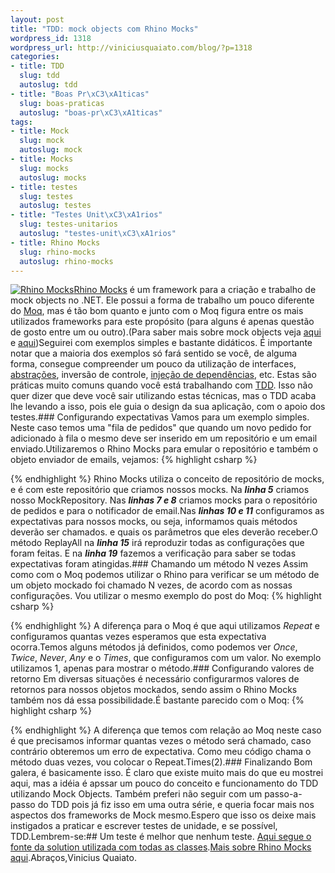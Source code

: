 ```yaml
--- 
layout: post
title: "TDD: mock objects com Rhino Mocks"
wordpress_id: 1318
wordpress_url: http://viniciusquaiato.com/blog/?p=1318
categories: 
- title: TDD
  slug: tdd
  autoslug: tdd
- title: "Boas Pr\xC3\xA1ticas"
  slug: boas-praticas
  autoslug: "boas-pr\xC3\xA1ticas"
tags: 
- title: Mock
  slug: mock
  autoslug: mock
- title: Mocks
  slug: mocks
  autoslug: mocks
- title: testes
  slug: testes
  autoslug: testes
- title: "Testes Unit\xC3\xA1rios"
  slug: testes-unitarios
  autoslug: "testes-unit\xC3\xA1rios"
- title: Rhino Mocks
  slug: rhino-mocks
  autoslug: rhino-mocks
---
```

[![](http://viniciusquaiato.com/blog/wp-content/uploads/2010/07/rhinomocks-120x90.png "Rhino Mocks")](http://viniciusquaiato.com/blog/wp-content/uploads/2010/07/rhinomocks-120x90.png)[Rhino Mocks](http://www.ayende.com/projects/rhino-mocks.aspx) é um framework para a criação e trabalho de mock objects no .NET. Ele possui a forma de trabalho um pouco diferente do [Moq](http://viniciusquaiato.com/blog/tdd-mock-objects-usando-moq/), mas é tão bom quanto e junto com o Moq figura entre os mais utilizados frameworks para este propósito (para alguns é apenas questão de gosto entre um ou outro).(Para saber mais sobre mock objects veja [aqui](http://viniciusquaiato.com/blog/tdd-test-driven-development-c-parte-iv/) e [aqui](http://viniciusquaiato.com/blog/tdd-mock-objects-usando-moq/))Seguirei com exemplos simples e bastante didáticos. É importante notar que a maioria dos exemplos só fará sentido se você, de alguma forma, consegue compreender um pouco da utilização de interfaces, [abstrações](http://viniciusquaiato.com/blog/ocp-open-closed-principle/), inversão de controle, [injeção de dependências](http://viniciusquaiato.com/blog/tag/injecao-de-dependencia/), etc. Estas são práticas muito comuns quando você está trabalhando com [TDD](http://viniciusquaiato.com/blog/category/tdd/). Isso não quer dizer que deve você sair utilizando estas técnicas, mas o TDD acaba lhe levando a isso, pois ele guia o design da sua aplicação, com o apoio dos testes.### Configurando expectativas
Vamos para um exemplo simples. Neste caso temos uma "fila de pedidos" que quando um novo pedido for adicionado à fila o mesmo deve ser inserido em um repositório e um email enviado.Utilizaremos o Rhino Mocks para emular o repositório e também o objeto enviador de emails, vejamos:
{% highlight csharp %}

{% endhighlight %}
Rhino Mocks utiliza o conceito de repositório de mocks, e é com este repositório que criamos nossos mocks. Na **_linha 5_** criamos nosso MockRepository. Nas **_linhas 7 e 8_** criamos mocks para o repositório de pedidos e para o notificador de email.Nas **_linhas 10 e 11_** configuramos as expectativas para nossos mocks, ou seja, informamos quais métodos deverão ser chamados. e quais os parâmetros que eles deverão receber.O método ReplayAll na **_linha 15_** irá reproduzir todas as configurações que foram feitas. E na **_linha 19_** fazemos a verificação para saber se todas expectativas foram atingidas.### Chamando um método N vezes
Assim como com o Moq podemos utilizar o Rhino para verificar se um método de um objeto mockado foi chamado N vezes, de acordo com as nossas configurações. Vou utilizar o mesmo exemplo do post do Moq:
{% highlight csharp %}

{% endhighlight %}
A diferença para o Moq é que aqui utilizamos _Repeat_ e configuramos quantas vezes esperamos que esta expectativa ocorra.Temos alguns métodos já definidos, como podemos ver _Once_, _Twice_, _Never_, _Any_ e o _Times_, que configuramos com um valor. No exemplo utilizamos 1, apenas para mostrar o método.### Configurando valores de retorno
Em diversas situações é necessário configurarmos valores de retornos para nossos objetos mockados, sendo assim o Rhino Mocks também nos dá essa possibilidade.É bastante parecido com o Moq:
{% highlight csharp %}

{% endhighlight %}
A diferença que temos com relação ao Moq neste caso é que precisamos informar quantas vezes o método será chamado, caso contrário obteremos um erro de expectativa. Como meu código chama o método duas vezes, vou colocar o Repeat.Times(2).### Finalizando
Bom galera, é basicamente isso. É claro que existe muito mais do que eu mostrei aqui, mas a idéia é apssar um pouco do conceito e funcionamento do TDD utilizando Mock Objects. Também preferi não seguir com um passo-a-passo do TDD pois já fiz isso em uma outra série, e queria focar mais nos aspectos dos frameworks de Mock mesmo.Espero que isso os deixe mais instigados a praticar e escrever testes de unidade, e se possível, TDD.Lembrem-se:## Um teste é melhor que nenhum teste.
[Aqui segue o fonte da solution utilizada com todas as classes](http://viniciusquaiato.com/files/codesamples/TDD/TDDComRhinoMocks.zip).[Mais sobre Rhino Mocks aqui](http://en.wikibooks.org/wiki/How_to_Use_Rhino_Mocks/Introduction).Abraços,Vinicius Quaiato.
